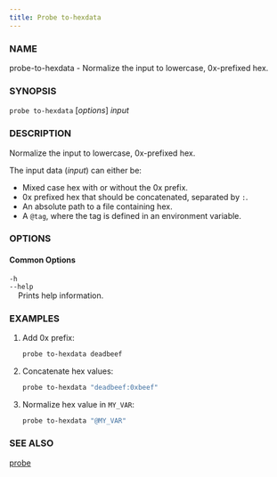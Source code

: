 ```yaml
---
title: Probe to-hexdata
---
```


### NAME

probe-to-hexdata - Normalize the input to lowercase, 0x-prefixed hex.

### SYNOPSIS

`probe to-hexdata` [*options*] *input*

### DESCRIPTION

Normalize the input to lowercase, 0x-prefixed hex.

The input data (*input*) can either be:

- Mixed case hex with or without the 0x prefix.
- 0x prefixed hex that should be concatenated, separated by `:`.
- An absolute path to a file containing hex.
- A `@tag`, where the tag is defined in an environment variable.

### OPTIONS

#### Common Options

`-h`  
`--help`  
&nbsp;&nbsp;&nbsp;&nbsp;Prints help information.

### EXAMPLES

1. Add 0x prefix:

   ```sh
   probe to-hexdata deadbeef
   ```

2. Concatenate hex values:

   ```sh
   probe to-hexdata "deadbeef:0xbeef"
   ```

3. Normalize hex value in `MY_VAR`:
   ```sh
   probe to-hexdata "@MY_VAR"
   ```

### SEE ALSO

[probe](./probe.md)
